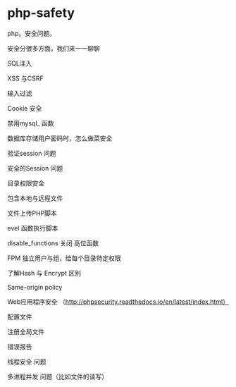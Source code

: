 # php-safety
php。安全问题。


安全分很多方面。我们来一一聊聊

SQL注入

XSS 与CSRF

输入过滤

Cookie 安全


禁用mysql_ 函数

数据库存储用户密码时，怎么做菜安全


验证session 问题

安全的Session 问题


目录权限安全

包含本地与远程文件

文件上传PHP脚本

evel 函数执行脚本

disable_functions  关闭 高位函数

FPM 独立用户与组，给每个目录特定权限

了解Hash 与 Encrypt 区别

Same-origin policy

Web应用程序安全 （http://phpsecurity.readthedocs.io/en/latest/index.html）

配置文件

注册全局文件

错误报告


线程安全 问题


多进程并发  问题（比如文件的读写）











